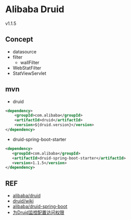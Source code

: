 # Alibaba Druid
v1.1.5


## Concept

- datasource
- filter
  - wallFilter
- WebStatFilter
- StatViewServlet

## mvn

- druid
```xml
<dependency>
    <groupId>com.alibaba</groupId>
    <artifactId>druid</artifactId>
    <version>${druid.version}</version>
</dependency>
```

- druid-spring-boot-starter
```xml
<dependency>
   <groupId>com.alibaba</groupId>
   <artifactId>druid-spring-boot-starter</artifactId>
   <version>1.1.5</version>
</dependency>
```


## REF

- [alibaba/druid](https://github.com/alibaba/druid)
- [druid/wiki](https://github.com/alibaba/druid/wiki)
- [alibaba/druid-spring-boot](https://github.com/alibaba/druid/tree/master/druid-spring-boot-starter)
- [为Druid监控配置访问权限](http://blog.csdn.net/renfufei/article/details/39553639)
